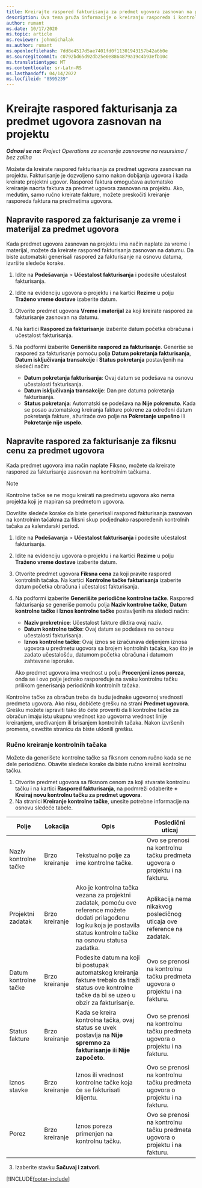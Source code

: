 ```yaml
---
title: Kreirajte raspored fakturisanja za predmet ugovora zasnovan na projektu
description: Ova tema pruža informacije o kreiranju rasporeda i kontrolnih tačaka fakturisanja na predmetima ugovora.
author: rumant
ms.date: 10/17/2020
ms.topic: article
ms.reviewer: johnmichalak
ms.author: rumant
ms.openlocfilehash: 7dd8e4517d5ae7401fd0f11301943157b42a6b0e
ms.sourcegitcommit: c0792bd65d92db25e0e8864879a19c4b93efb10c
ms.translationtype: MT
ms.contentlocale: sr-Latn-RS
ms.lasthandoff: 04/14/2022
ms.locfileid: "8595239"
---
```

# <a name="create-an-invoice-schedule-on-a-project-based-contract-line"></a>Kreirajte raspored fakturisanja za predmet ugovora zasnovan na projektu 

_**Odnosi se na:** Project Operations za scenarije zasnovane na resursima / bez zaliha_

Možete da kreirate raspored fakturisanja za predmet ugovora zasnovan na projektu. Fakturisanje je dozvoljeno samo nakon dobijanja ugovora i kada kreirate projektni ugovor. Raspored faktura omogućava automatsko kreiranje nacrta faktura za predmet ugovora zasnovan na projektu. Ako, međutim, samo ručno kreirate fakture, možete preskočiti kreiranje rasporeda faktura na predmetima ugovora.

## <a name="create-a-time-and-material-invoice-schedule-for-a-contract-line"></a>Napravite raspored za fakturisanje za vreme i materijal za predmet ugovora

Kada predmet ugovora zasnovan na projektu ima način naplate za vreme i materijal, možete da kreirate raspored fakturisanja zasnovan na datumu. Da biste automatski generisali raspored za fakturisanje na osnovu datuma, izvršite sledeće korake.

1. Idite na **Podešavanja** > **Učestalost fakturisanja** i podesite učestalost fakturisanja.
2. Idite na evidenciju ugovora o projektu i na kartici **Rezime** u polju **Traženo vreme dostave** izaberite datum.
3. Otvorite predmet ugovora **Vreme i materijal** za koji kreirate raspored za fakturisanje zasnovan na datumu. 
4. Na kartici **Raspored za fakturisanje** izaberite datum početka obračuna i učestalost fakturisanja.
5. Na podformi izaberite **Generišite raspored za fakturisanje**. Generiše se raspored za fakturisanje pomoću polja **Datum pokretanja fakturisanja**, **Datum isključivanja transakcije** i **Status pokretanja** postavljenih na sledeći način:

    - **Datum pokretanja fakturisanja**: Ovaj datum se podešava na osnovu učestalosti fakturisanja.
    - **Datum isključivanja transakcije**: Dan pre datuma pokretanja fakturisanja.
    - **Status pokretanja**: Automatski se podešava na **Nije pokrenuto**. Kada se posao automatskog kreiranja fakture pokrene za određeni datum pokretanja fakture, ažuriraće ovo polje na **Pokretanje uspešno** ili **Pokretanje nije uspelo**.

## <a name="create-a-fixed-price-invoice-schedule-for-a-contract-line"></a>Napravite raspored za fakturisanje za fiksnu cenu za predmet ugovora

Kada predmet ugovora ima način naplate Fiksno, možete da kreirate raspored za fakturisanje zasnovan na kontrolnim tačkama. 

> [!NOTE]
> Kontrolne tačke se ne mogu kreirati na predmetu ugovora ako nema projekta koji je mapiran sa predmetom ugovora.

Dovršite sledeće korake da biste generisali raspored fakturisanja zasnovan na kontrolnim tačakma za fiksni skup podjednako raspoređenih kontrolnih tačaka za kalendarski period.

1. Idite na **Podešavanja** > **Učestalost fakturisanja** i podesite učestalost fakturisanja.
2. Idite na evidenciju ugovora o projektu i na kartici **Rezime** u polju **Traženo vreme dostave** izaberite datum.
3. Otvorite predmet ugovora **Fiksna cena** za koji pravite raspored kontrolnih tačaka. Na kartici **Kontrolne tačke fakturisanja** izaberite datum početka obračuna i učestalost fakturisanja. 
4. Na podformi izaberite **Generišite periodične kontrolne tačke**. Raspored fakturisanja se generiše pomoću polja **Naziv kontrolne tačke**, **Datum kontrolne tačke** i **Iznos kontrolne tačke** postavljenih na sledeći način:

    - **Naziv prekretnice**: Učestalost fakture diktira ovaj naziv.
    - **Datum kontrolne tačke**: Ovaj datum se podešava na osnovu učestalosti fakturisanja.
    - **Iznos kontrolne tačke**: Ovaj iznos se izračunava deljenjem iznosa ugovora u predmetu ugovora sa brojem kontrolnih tačaka, kao što je zadato učestalošću, datumom početka obračuna i datumom zahtevane isporuke.

    Ako predmet ugovora ima vrednost u polju **Procenjeni iznos poreza**, onda se i ovo polje jednako raspoređuje na svaku kontrolnu tačku prilikom generisanja periodičnih kontrolnih tačaka.

Kontrolne tačke za obračun treba da budu jednake ugovornoj vrednosti predmeta ugovora. Ako nisu, dobićete grešku na strani **Predmet ugovora**. Grešku možete ispraviti tako što ćete proveriti da li kontrolne tačke za obračun imaju istu ukupnu vrednost kao ugovorna vrednost linije kreiranjem, uređivanjem ili brisanjem kontrolnih tačaka. Nakon izvršenih promena, osvežite stranicu da biste uklonili grešku.

### <a name="manually-create-milestones"></a>Ručno kreiranje kontrolnih tačaka

Možete da generišete kontrolne tačke sa fiksnom cenom ručno kada se ne dele periodično. Obavite sledeće korake da biste ručno kreirali kontrolnu tačku.

1. Otvorite predmet ugovora sa fiksnom cenom za koji stvarate kontrolnu tačku i na kartici **Raspored fakturisanja**, na podmreži odaberite **+ Kreiraj novu kontrolnu tačku za predmet ugovora**. 
2. Na stranici **Kreiranje kontrolne tačke**, unesite potrebne informacije na osnovu sledeće tabele.

| Polje | Lokacija | Opis | Posledični uticaj |
| --- | --- | --- | --- |
| Naziv kontrolne tačke | Brzo kreiranje | Tekstualno polje za ime kontrolne tačke. | Ovo se prenosi na kontrolnu tačku predmeta ugovora o projektu i na fakturu. |
| Projektni zadatak | Brzo kreiranje | Ako je kontrolna tačka vezana za projektni zadatak, pomoću ove reference možete dodati prilagođenu logiku koja je postavila status kontrolne tačke na osnovu statusa zadatka. | Aplikacija nema nikakvog posledičnog uticaja ove reference na zadatak. |
| Datum kontrolne tačke | Brzo kreiranje | Podesite datum na koji bi postupak automatskog kreiranja fakture trebalo da traži status ove kontrolne tačke da bi se uzeo u obzir za fakturisanje. | Ovo se prenosi na kontrolnu tačku predmeta ugovora o projektu i na fakturu. |
| Status fakture | Brzo kreiranje | Kada se kreira kontrolna tačka, ovaj status se uvek postavlja na **Nije spremno za fakturisanje** ili **Nije započeto**. | Ovo se prenosi na kontrolnu tačku predmeta ugovora o projektu i na fakturu. |
| Iznos stavke | Brzo kreiranje | Iznos ili vrednost kontrolne tačke koja će se fakturisati klijentu. | Ovo se prenosi na kontrolnu tačku predmeta ugovora o projektu i na fakturu. |
| Porez | Brzo kreiranje | Iznos poreza primenjen na kontrolnu tačku. | Ovo se prenosi na kontrolnu tačku predmeta ugovora o projektu i na fakturu. |

3. Izaberite stavku **Sačuvaj i zatvori**.


[!INCLUDE[footer-include](../includes/footer-banner.md)]